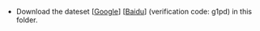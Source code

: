 * Download the dateset [[Google](https://drive.google.com/drive/folders/1nyiiGsp0QXCsLV1cW8qmH38Bp1VE4mjP?usp=sharing)] [[Baidu](https://pan.baidu.com/s/1-0OXyoJqu_-44xTY47IQJg)] (verification code: g1pd) in this folder.
